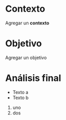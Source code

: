 # Contexto
Agregar un **contexto**
# Objetivo 
Agregar un objetivo
# Análisis final
- Texto a
- Texto b

1. uno
2. dos
